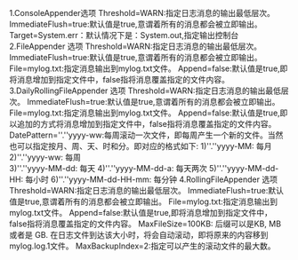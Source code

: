 1.ConsoleAppender选项 
    Threshold=WARN:指定日志消息的输出最低层次。 
    ImmediateFlush=true:默认值是true,意谓着所有的消息都会被立即输出。 
    Target=System.err：默认情况下是：System.out,指定输出控制台 
2.FileAppender 选项 
    Threshold=WARN:指定日志消息的输出最低层次。 
    ImmediateFlush=true:默认值是true,意谓着所有的消息都会被立即输出。 
    File=mylog.txt:指定消息输出到mylog.txt文件。 
    Append=false:默认值是true,即将消息增加到指定文件中，false指将消息覆盖指定的文件内容。 
3.DailyRollingFileAppender 选项 
    Threshold=WARN:指定日志消息的输出最低层次。 
    ImmediateFlush=true:默认值是true,意谓着所有的消息都会被立即输出。 
    File=mylog.txt:指定消息输出到mylog.txt文件。 
    Append=false:默认值是true,即以追加的方式将消息增加到指定文件中，false指将消息覆盖指定的文件内容。 
    DatePattern=''.''yyyy-ww:每周滚动一次文件，即每周产生一个新的文件。当然也可以指定按月、周、天、时和分。即对应的格式如下: 
    1)''.''yyyy-MM: 每月
    2)''.''yyyy-ww: 每周  
    3)''.''yyyy-MM-dd: 每天 
    4)''.''yyyy-MM-dd-a: 每天两次 
    5)''.''yyyy-MM-dd-HH: 每小时 
    6)''.''yyyy-MM-dd-HH-mm: 每分钟 
4.RollingFileAppender 选项 
    Threshold=WARN:指定日志消息的输出最低层次。 
    ImmediateFlush=true:默认值是true,意谓着所有的消息都会被立即输出。 
    File=mylog.txt:指定消息输出到mylog.txt文件。 
    Append=false:默认值是true,即将消息增加到指定文件中，false指将消息覆盖指定的文件内容。 
    MaxFileSize=100KB: 后缀可以是KB, MB 或者是 GB. 在日志文件到达该大小时，将会自动滚动，即将原来的内容移到mylog.log.1文件。 
    MaxBackupIndex=2:指定可以产生的滚动文件的最大数。 